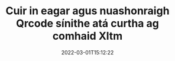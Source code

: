 ---
############################# Static ############################
layout: "auto-gen-signature"
date: 2022-03-01T15:12:22
draft: false
operation: Update
signaturetype: Qrcode
fileformat: Xltm
productName: Java
lang: ga
productCode: java
otherformats: pdf doc docx docm dot dotm dotx odt ott rtf xls xlsx xlsm xlsb csv ods ots xltx xltm ppt pptx pps ppsx odp otp potx potm pptm ppsm
breadcrumb: Put Qrcode signature on Xltm for Java

############################# Head ############################
head_title: "Nuashonraigh Qrcode sínithe atá curtha i gcomhad Xltm le Java"
head_description: "Úsáid cód Java atá simplí agus éasca le tuiscint le haghaidh nuashonruithe sínithe Qrcode i ndoiciméid sínithe Xltm."

############################# Header ############################
title: "Cuir in eagar agus nuashonraigh Qrcode sínithe atá curtha ag comhaid Xltm"
description: "Soláthraíonn API le haghaidh Java feidhmiúlacht le haghaidh sínithe Qrcode nuashonraithe ag Xltm doiciméad. Nuashonraigh ríomhshínithe taobh istigh de do dhoiciméid Xltm le cúpla líne de chód Java go tapa agus go héasca."
bg_image: "https://cms.admin.containerize.com/templates/aspose/App_Themes/V3/images/bg/header1.png"
bg_overlay: false
button:
    enable: true

############################# SubMenu ############################
submenu:
    enable: true

    left:
        img_alt: "GroupDocs.Signature for Java"
        image: "https://cms.admin.containerize.com/templates/groupdocs/images/product-logos/90x90-noborder/groupdocs-signature-java.png"
        product: "GroupDocs.Signature"
        platform: "Java"



############################# About ############################
about:
    enable: true
    title: "Faigh amach faoi ghnéithe API GroupDocs.Signature for Java"
    content: |
        [GroupDocs.Signature for Java](https://products.groupdocs.com/signature/java/) Tá rogha leathan bealaí le próiseáil i bhformáidí doiciméid éilimh trí úsáid a bhaint as sínithe leictreonacha i bhfeidhmiúlacht API. Tacaítear le speictream leathan ríomhshínithe amhail téacsanna, íomhánna, deimhnithe digiteacha, barrachóid, cóid QR, stampaí nó meiteashonraí. Is féidir le custaiméirí sínithe digiteacha a chur leis, a bhaint, a chur in eagar, a bhailíochtú nó a chuardach ag comhaid PDF, doiciméid MS Word, leabhair oibre MS Excel, láithreoireachtaí MS PowerPoint, comhaid Adobe Photoshop agus formáidí éagsúla íomhá. Tá go leor gnéithe agus socruithe úsáideacha ar fáil.
    

############################# Steps ############################
steps:
    enable: true
    title_left: "Conas Qrcode sínithe a athrú i do dhoiciméad Xltm"
    content_left: |
        Cuimsíonn [GroupDocs.Signature for Java](https://products.groupdocs.com/signature/java/) gnéithe úsáideacha amhail nuashonrú ar Qrcode sínithe a cuireadh i ndoiciméid Xltm. Is féidir gnéithe sínithe a athrú gan cód breise.
        
        * Ar dtús, cruthaigh réad Síniú ag dul mar chonair paraiméadar cruthaitheoir chuig doiciméad atá le nuashonrú.
        * Ansin, cuir réad sínithe cuí ar an toirt ar an toirt agus socraigh a aitheantóir agus a airíonna nach mór a athrú.
        * Ar deireadh, cuir glaoch ar an modh Nuashonraithe Signature chun réad sínithe ar leith a rith.
        * Próiseáil na torthaí a nuashonrú le d'fhógra.

    title_right: "Riachtanais Chórais"
    content_right: |
        Tacaítear le GroupDocs.Signature for Java ar gach mór-ardán agus córas oibriúcháin. Sula ndéanann tú an cód thíos, déan cinnte go bhfuil na réamhriachtanais seo a leanas suiteáilte ar do chóras.

        * Córais oibriúcháin: Microsoft Windows, Linux, MacOS
        * Timpeallachtaí forbartha: NetBeans, Intellij IDEA, Eclipse, etc.
        * Java runtime: J2SE 6.0 and above
        * Íoslódáil an leagan is déanaí de GroupDocs.Signature for Java ó [Maven](https://repository.groupdocs.com/webapp/#/artifacts/browse/tree/General/repo/com/groupdocs/groupdocs-signature)
         
    code: |
        ```java    
                
        // Set up input Xltm file
        String filePath = "input.xltm";
        // Set up output file
        String outputFilePath = "output.xltm";

        // Instantiate Signature for input file
        Signature signature = new Signature(filePath);

        // Id of signature which is supposed to be updated
        // such Id might be got as a result of search operation
        String id = "eff64a14-dad9-47b0-88e5-2ee4e3604e71";

        // provide signature features to update
        // set up particular signature id
        QrCodeSignature signatureToUpdate = new QrCodeSignature(id);

        // specify signature width
        signatureToUpdate.setWidth(200);
        // specify signature height
        signatureToUpdate.setHeight(200);
        // set left position
        signatureToUpdate.setLeft(120);
        // set top position
        signatureToUpdate.setTop(160);

        // update signature
        Boolean updateResult = signature.update(outputFilePath, signatureToUpdate);

        // process updation result
        if (updateResult)
        {
                System.out.println("Signature was updated successfully!");
        }
        ```

############################# Demos ############################
demos:
    enable: true
    title: "Na sínithe Qrcode ar leathanaigh na doiciméid a nuashonrú - Taispeántas Beo"
    content: |
       Cuir sínithe leictreonacha éagsúla den doiciméad Xltm in eagar faoi láthair trí chuairt a thabhairt ar an suíomh Gréasáin [GroupDocs.Signature App](https://products.groupdocs.app/signature/family).          

############################# More Formats ############################
more_formats:
    enable: true
    title: "Nuashonraigh sínithe Qrcode éagsúla trí Java"
    content: |
        "Sínithe digiteacha a chur in eagar a chuirtear i bhformáidí éagsúla doiciméad. Nuashonraigh sonraí sínithe gan cód breise."
    format: 
       
       
back_to_top:
    enable: true
---